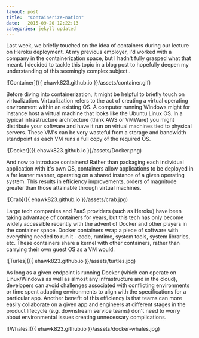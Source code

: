 ```yaml
---
layout: post
title:  "Containerize-nation"
date:   2015-09-20 12:22:13
categories: jekyll updated
---
```


Last week, we briefly touched on the idea of containers during our lecture on Heroku deployment. At my previous employer, I'd worked with a company in the containerization space, but I hadn't fully grasped what that meant. I decided to tackle this topic in a blog post to hopefully deepen my understanding of this seemingly complex subject..

![Container]({{ ehawk823.github.io }}/assets/container.gif)

Before diving into containerization, it might be helpful to briefly touch on virtualization. Virtualization refers to the act of creating a virtual operating environment within an existing OS. A computer running Windows might for instance host a virtual machine that looks like the Ubuntu Linux OS. In a typical infrastructure architecture (think AWS or VMWare) you might distribute your software and have it run on virtual machines tied to physical servers. These VM's can be very wasteful from a storage and bandwidth standpoint as each VM runs a full copy of the required OS.

![Docker]({{ ehawk823.github.io }}/assets/Docker.png)

And now to introduce containers! Rather than packaging each individual application with it's own OS, containers allow applications to be deployed in a far leaner manner, operating on a shared instance of a given operating system. This results in efficiency improvements, orders of magnitude greater than those attainable through virtual machines.

![Crab]({{ ehawk823.github.io }}/assets/crab.jpg)

Large tech companies and PaaS providers (such as Heroku) have been taking advantage of containers for years, but this tech has only become widely accessible recently with the advent of Docker and other players in the container space. Docker containers wrap a piece of software with everything needed to run it - code, runtime, system tools, system libraries, etc. These containers share a kernel with other containers, rather than carrying their own guest OS as a VM would.

![Turles]({{ ehawk823.github.io }}/assets/turtles.jpg)

As long as a given endpoint is running Docker (which can operate on Linux/Windows as well as almost any infrastructure and in the cloud), developers can avoid challenges associated with conflicting environments or time spent adapting environments to align with the specifications for a particular app. Another benefit of this efficiency is that teams can more easily collaborate on a given app and engineers at different stages in the product lifecycle (e.g. downstream service teams) don't need to worry about environmental issues creating unnecessary complications.

![Whales]({{ ehawk823.github.io }}/assets/docker-whales.jpg)
